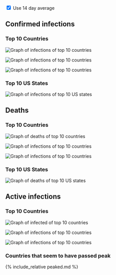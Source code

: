 <script>
    function toggle_avg(checkbox) {
        if (checkbox.checked) {
            searchvalue=".png";
            newvalue="_c14davg.png";
        } else {
            searchvalue="_c14davg.png";
            newvalue=".png";
        }
        images=document.getElementsByTagName("img")
        for(var i=0; i< images.length; i++) {
            images[i].src=images[i].src.replace(searchvalue,newvalue);
        }
    }
</script>

<input type="checkbox" onchange="toggle_avg(this);" checked> Use 14 day average
## Confirmed infections

### Top 10 Countries

![Graph of infections of top 10 countries](confirmed_c14davg.png)

![Graph of infections of top 10 countries](confirmed_EU_c14davg.png)

![Graph of infections of top 10 countries](confirmed_Nordics_c14davg.png)

### Top 10 US States

![Graph of infections of top 10 US states](confirmed_US_c14davg.png)

## Deaths

### Top 10 Countries

![Graph of deaths of top 10 countries](deaths_c14davg.png)

![Graph of infections of top 10 countries](deaths_EU_c14davg.png)

![Graph of infections of top 10 countries](deaths_Nordics_c14davg.png)

### Top 10 US States

![Graph of deaths of top 10 US states](deaths_US_c14davg.png)

## Active infections

### Top 10 Countries

![Graph of infected of top 10 countries](infected_c14davg.png)

![Graph of infections of top 10 countries](infected_EU_c14davg.png)

![Graph of infections of top 10 countries](infected_Nordics_c14davg.png)

### Countries that seem to have passed peak

{% include_relative peaked.md %}
